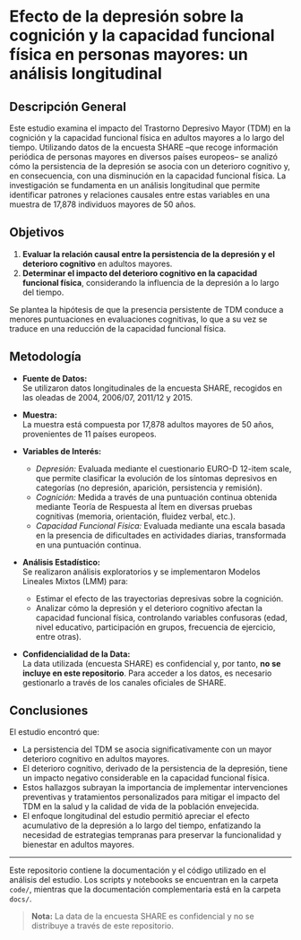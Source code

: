 # Efecto de la depresión sobre la cognición y la capacidad funcional física en personas mayores: un análisis longitudinal

## Descripción General

Este estudio examina el impacto del Trastorno Depresivo Mayor (TDM) en la cognición y la capacidad funcional física en adultos mayores a lo largo del tiempo. Utilizando datos de la encuesta SHARE –que recoge información periódica de personas mayores en diversos países europeos– se analizó cómo la persistencia de la depresión se asocia con un deterioro cognitivo y, en consecuencia, con una disminución en la capacidad funcional física. La investigación se fundamenta en un análisis longitudinal que permite identificar patrones y relaciones causales entre estas variables en una muestra de 17,878 individuos mayores de 50 años.

## Objetivos

1. **Evaluar la relación causal entre la persistencia de la depresión y el deterioro cognitivo** en adultos mayores.
2. **Determinar el impacto del deterioro cognitivo en la capacidad funcional física**, considerando la influencia de la depresión a lo largo del tiempo.

Se plantea la hipótesis de que la presencia persistente de TDM conduce a menores puntuaciones en evaluaciones cognitivas, lo que a su vez se traduce en una reducción de la capacidad funcional física.

## Metodología

- **Fuente de Datos:**  
  Se utilizaron datos longitudinales de la encuesta SHARE, recogidos en las oleadas de 2004, 2006/07, 2011/12 y 2015.

- **Muestra:**  
  La muestra está compuesta por 17,878 adultos mayores de 50 años, provenientes de 11 países europeos.

- **Variables de Interés:**  
  - *Depresión:* Evaluada mediante el cuestionario EURO-D 12-item scale, que permite clasificar la evolución de los síntomas depresivos en categorías (no depresión, aparición, persistencia y remisión).  
  - *Cognición:* Medida a través de una puntuación continua obtenida mediante Teoría de Respuesta al Ítem en diversas pruebas cognitivas (memoria, orientación, fluidez verbal, etc.).  
  - *Capacidad Funcional Física:* Evaluada mediante una escala basada en la presencia de dificultades en actividades diarias, transformada en una puntuación continua.

- **Análisis Estadístico:**  
  Se realizaron análisis exploratorios y se implementaron Modelos Lineales Mixtos (LMM) para:
  - Estimar el efecto de las trayectorias depresivas sobre la cognición.
  - Analizar cómo la depresión y el deterioro cognitivo afectan la capacidad funcional física, controlando variables confusoras (edad, nivel educativo, participación en grupos, frecuencia de ejercicio, entre otras).

- **Confidencialidad de la Data:**  
  La data utilizada (encuesta SHARE) es confidencial y, por tanto, **no se incluye en este repositorio**. Para acceder a los datos, es necesario gestionarlo a través de los canales oficiales de SHARE.

## Conclusiones

El estudio encontró que:

- La persistencia del TDM se asocia significativamente con un mayor deterioro cognitivo en adultos mayores.
- El deterioro cognitivo, derivado de la persistencia de la depresión, tiene un impacto negativo considerable en la capacidad funcional física.
- Estos hallazgos subrayan la importancia de implementar intervenciones preventivas y tratamientos personalizados para mitigar el impacto del TDM en la salud y la calidad de vida de la población envejecida.
- El enfoque longitudinal del estudio permitió apreciar el efecto acumulativo de la depresión a lo largo del tiempo, enfatizando la necesidad de estrategias tempranas para preservar la funcionalidad y bienestar en adultos mayores.

---

Este repositorio contiene la documentación y el código utilizado en el análisis del estudio. Los scripts y notebooks se encuentran en la carpeta `code/`, mientras que la documentación complementaria está en la carpeta `docs/`.

> **Nota:** La data de la encuesta SHARE es confidencial y no se distribuye a través de este repositorio.
